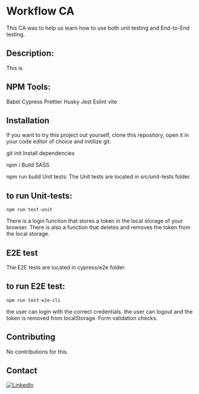 # Workflow CA </br>
This CA was to help us learn how to use both unit testing and End-to-End testing. 

## Description:
This is 

## NPM Tools:
Babel
Cypress
Prettier
Husky
Jest
Eslint
vite

## Installation
If you want to try this project out yourself, clone this repository, open it in your code editor of choice and initilize git.

git init
Install dependencies

npm i
Build SASS

npm run build
Unit tests:
The Unit tests are located in src/unit-tests folder.

## to run Unit-tests:

``` npm run test-unit ```

There is a login function that stores a token in the local storage of your browser.
There is also a function that deletes and removes the token from the local storage.

## E2E test

The E2E tests are located in cypress/e2e folder.

## to run E2E test:

``` npm run test-e2e-cli ```

the user can login with the correct credentials.
the user can logout and the token is removed from localStorage.
Form validation checks.

## Contributing
No contributions for this.

## Contact

[![LinkedIn](https://img.shields.io/badge/LinkedIn-%230077B5.svg?logo=linkedin&logoColor=white)](https://www.linkedin.com/in/christian-g-33443213b/)
